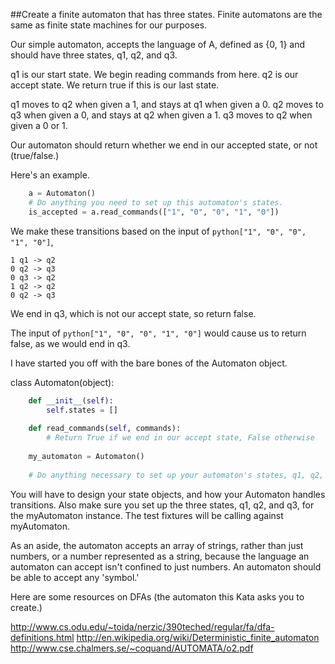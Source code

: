 ##Create a finite automaton that has three states. Finite automatons are the same as finite state machines for our purposes.

Our simple automaton, accepts the language of A, defined as {0, 1} and should have three states,
q1, q2, and q3.

q1 is our start state. We begin reading commands from here.
q2 is our accept state. We return true if this is our last state.

q1 moves to q2 when given a 1, and stays at q1 when given a 0.
q2 moves to q3 when given a 0, and stays at q2 when given a 1.
q3 moves to q2 when given a 0 or 1.

Our automaton should return whether we end in our accepted state, or not (true/false.)

Here's an example.
```python
    a = Automaton()
    # Do anything you need to set up this automaton's states.
    is_accepted = a.read_commands(["1", "0", "0", "1", "0"])
```

We make these transitions based on the input of ```python["1", "0", "0", "1", "0"]```,

    1 q1 -> q2
    0 q2 -> q3
    0 q3 -> q2
    1 q2 -> q2
    0 q2 -> q3

We end in q3, which is not our accept state, so return false.

The input of ```python["1", "0", "0", "1", "0"]``` would cause us to return false, as we would end in q3.

I have started you off with the bare bones of the Automaton object.

class Automaton(object):

```python
    def __init__(self):
        self.states = []
    
    def read_commands(self, commands):
        # Return True if we end in our accept state, False otherwise
    
    my_automaton = Automaton()
    
    # Do anything necessary to set up your automaton's states, q1, q2, and q3.
```
You will have to design your state objects, and how your Automaton handles transitions. Also make sure you set up the three states, q1, q2, and q3, for the myAutomaton instance. The test fixtures will be calling against myAutomaton.

As an aside, the automaton accepts an array of strings, rather than just numbers, or a number represented as a string, because the language an automaton can accept isn't confined to just numbers. An automaton should be able to accept any 'symbol.'

Here are some resources on DFAs (the automaton this Kata asks you to create.)

http://www.cs.odu.edu/~toida/nerzic/390teched/regular/fa/dfa-definitions.html
http://en.wikipedia.org/wiki/Deterministic_finite_automaton
http://www.cse.chalmers.se/~coquand/AUTOMATA/o2.pdf